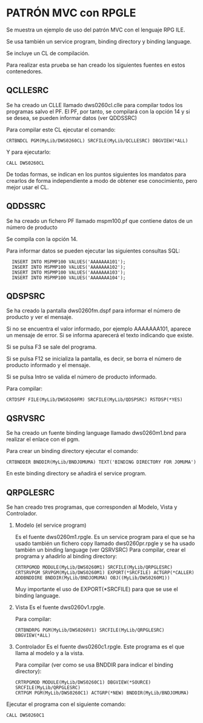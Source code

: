 # PATRÓN MVC con RPGLE

Se muestra un ejemplo de uso del patrón MVC con el lenguaje RPG ILE.

Se usa también un service program, binding directory y binding language.

Se incluye un CL de compilación.

Para realizar esta prueba se han creado los siguientes fuentes en estos contenedores.

## QCLLESRC

Se ha creado un CLLE llamado dws0260cl.clle para compilar todos los programas salvo el PF.
El PF, por tanto, se compilará con la opción 14 y si se desea, se pueden informar datos (ver QDDSSRC)

Para compilar este CL ejecutar el comando:

```
CRTBNDCL PGM(MyLib/DWS0260CL) SRCFILE(MyLib/QCLLESRC) DBGVIEW(*ALL)
```

Y para ejecutarlo:

```
CALL DWS0260CL
```

De todas formas, se indican en los puntos siguientes los mandatos para crearlos de forma independiente a modo de obtener ese conocimiento, pero mejor usar el CL.

## QDDSSRC

Se ha creado un fichero PF llamado mspm100.pf que contiene datos de un número de producto

Se compila con la opción 14.

Para informar datos se pueden ejecutar las siguientes consultas SQL:

```
  INSERT INTO MSPMP100 VALUES('AAAAAAA101');
  INSERT INTO MSPMP100 VALUES('AAAAAAA102');
  INSERT INTO MSPMP100 VALUES('AAAAAAA103');
  INSERT INTO MSPMP100 VALUES('AAAAAAA104');
```

## QDSPSRC

Se ha creado la pantalla dws0260fm.dspf para informar el número de producto y ver el mensaje.

Si no se encuentra el valor informado, por ejemplo AAAAAAA101, aparece un mensaje de error. Si se informa aparecerá el texto indicando que existe.

Si se pulsa F3 se sale del programa.

Si se pulsa F12 se inicializa la pantalla, es decir, se borra el número de producto informado y el mensaje.

Si se pulsa Intro se valida el número de producto informado.

Para compilar:

```
CRTDSPF FILE(MyLib/DWS0260FM) SRCFILE(MyLib/QDSPSRC) RSTDSP(*YES)
```

## QSRVSRC

Se ha creado un fuente binding language llamado dws0260m1.bnd para realizar el enlace con el pgm.

Para crear un binding directory ejecutar el comando:

```
CRTBNDDIR BNDDIR(MyLib/BNDJOMUMA) TEXT('BINDING DIRECTORY FOR JOMUMA')
```

En este binding directory se añadirá el service program.

## QRPGLESRC

Se han creado tres programas, que corresponden al Modelo, Vista y Controlador.

1. Modelo (el service program)

   Es el fuente dws0260m1.rpgle. Es un service program para el que se ha usado también un fichero copy llamado dws0260pr.rpgle y se ha usado también un binding language (ver QSRVSRC)
   Para compilar, crear el programa y añadirlo al binding directory:

   ```
   CRTRPGMOD MODULE(MyLib/DWS0260M1) SRCFILE(MyLib/QRPGLESRC)
   CRTSRVPGM SRVPGM(MyLib/DWS0260M1) EXPORT(*SRCFILE) ACTGRP(*CALLER)
   ADDBNDDIRE BNDDIR(MyLib/BNDJOMUMA) OBJ((MyLib/DWS0260M1))
   ```

   Muy importante el uso de EXPORT(\*SRCFILE) para que se use el binding language.

2. Vista
   Es el fuente dws0260v1.rpgle.

   Para compilar:

   ```
   CRTBNDRPG PGM(MyLib/DWS0260V1) SRCFILE(MyLib/QRPGLESRC) DBGVIEW(*ALL)
   ```

3. Controlador
   Es el fuente dws0260c1.rpgle.
   Este programa es el que llama al modelo y a la vista.

   Para compilar (ver como se usa BNDDIR para indicar el binding directory):

   ```
   CRTRPGMOD MODULE(MyLib/DWS0260C1) DBGVIEW(*SOURCE) SRCFILE(MyLib/QRPGLESRC)
   CRTPGM PGM(MyLib/DWS0260C1) ACTGRP(*NEW) BNDDIR(MyLib/BNDJOMUMA)
   ```

Ejecutar el programa con el siguiente comando:

```
CALL DWS0260C1
```
